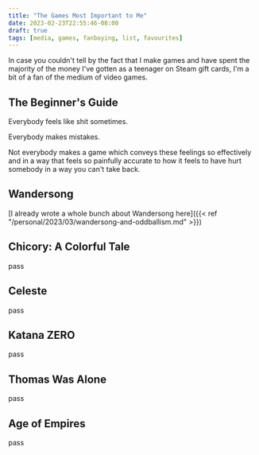 ```yaml
---
title: "The Games Most Important to Me"
date: 2023-02-23T22:55:46-08:00
draft: true
tags: [media, games, fanboying, list, favourites]
---
```


In case you couldn't tell by the fact that I make games and have spent the majority of the money I've gotten as a teenager on
Steam gift cards, I'm a bit of a fan of the medium of video games.

## The Beginner's Guide

Everybody feels like shit sometimes.

Everybody makes mistakes.

Not everybody makes a game which conveys these feelings so effectively and in a way that feels so painfully accurate to how
it feels to have hurt somebody in a way you can't take back.

## Wandersong

[I already wrote a whole bunch about Wandersong here]({{< ref "/personal/2023/03/wandersong-and-oddballism.md" >}})

## Chicory: A Colorful Tale

pass

## Celeste

pass

## Katana ZERO

pass

## Thomas Was Alone

pass

## Age of Empires

pass

